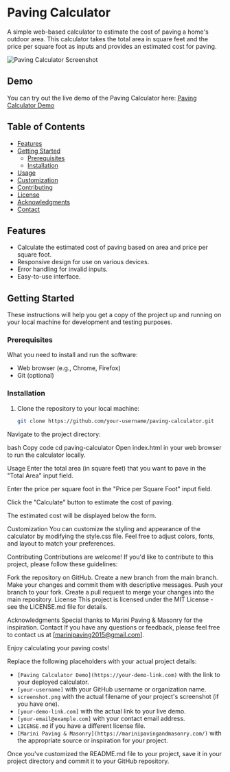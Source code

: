 # Paving Calculator

A simple web-based calculator to estimate the cost of paving a home's outdoor area. This calculator takes the total area in square feet and the price per square foot as inputs and provides an estimated cost for paving.

![Paving Calculator Screenshot](screenshot.png)

## Demo

You can try out the live demo of the Paving Calculator here: [Paving Calculator Demo](https://your-demo-link.com)

## Table of Contents

- [Features](#features)
- [Getting Started](#getting-started)
  - [Prerequisites](#prerequisites)
  - [Installation](#installation)
- [Usage](#usage)
- [Customization](#customization)
- [Contributing](#contributing)
- [License](#license)
- [Acknowledgments](#acknowledgments)
- [Contact](#contact)

## Features

- Calculate the estimated cost of paving based on area and price per square foot.
- Responsive design for use on various devices.
- Error handling for invalid inputs.
- Easy-to-use interface.

## Getting Started

These instructions will help you get a copy of the project up and running on your local machine for development and testing purposes.

### Prerequisites

What you need to install and run the software:

- Web browser (e.g., Chrome, Firefox)
- Git (optional)

### Installation

1. Clone the repository to your local machine:

   ```bash
   git clone https://github.com/your-username/paving-calculator.git
Navigate to the project directory:

bash
Copy code
cd paving-calculator
Open index.html in your web browser to run the calculator locally.

Usage
Enter the total area (in square feet) that you want to pave in the "Total Area" input field.

Enter the price per square foot in the "Price per Square Foot" input field.

Click the "Calculate" button to estimate the cost of paving.

The estimated cost will be displayed below the form.

Customization
You can customize the styling and appearance of the calculator by modifying the style.css file. Feel free to adjust colors, fonts, and layout to match your preferences.

Contributing
Contributions are welcome! If you'd like to contribute to this project, please follow these guidelines:

Fork the repository on GitHub.
Create a new branch from the main branch.
Make your changes and commit them with descriptive messages.
Push your branch to your fork.
Create a pull request to merge your changes into the main repository.
License
This project is licensed under the MIT License - see the LICENSE.md file for details.

Acknowledgments
Special thanks to Marini Paving & Masonry for the inspiration.
Contact
If you have any questions or feedback, please feel free to contact us at [marinipaving2015@gmail.com].

Enjoy calculating your paving costs!

Replace the following placeholders with your actual project details:

- `[Paving Calculator Demo](https://your-demo-link.com)` with the link to your deployed calculator.
- `[your-username]` with your GitHub username or organization name.
- `screenshot.png` with the actual filename of your project's screenshot (if you have one).
- `[your-demo-link.com]` with the actual link to your live demo.
- `[your-email@example.com]` with your contact email address.
- `LICENSE.md` if you have a different license file.
- `[Marini Paving & Masonry](https://marinipavingandmasonry.com/)` with the appropriate source or inspiration for your project.

Once you've customized the README.md file to your project, save it in your project directory and commit it to your GitHub repository.
